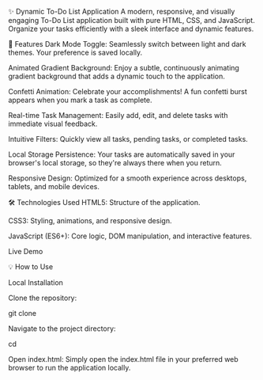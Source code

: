 ✨ Dynamic To-Do List Application
A modern, responsive, and visually engaging To-Do List application built with pure HTML, CSS, and JavaScript. Organize your tasks efficiently with a sleek interface and dynamic features.

🚀 Features
Dark Mode Toggle: Seamlessly switch between light and dark themes. Your preference is saved locally.

Animated Gradient Background: Enjoy a subtle, continuously animating gradient background that adds a dynamic touch to the application.

Confetti Animation: Celebrate your accomplishments! A fun confetti burst appears when you mark a task as complete.

Real-time Task Management: Easily add, edit, and delete tasks with immediate visual feedback.

Intuitive Filters: Quickly view all tasks, pending tasks, or completed tasks.

Local Storage Persistence: Your tasks are automatically saved in your browser's local storage, so they're always there when you return.

Responsive Design: Optimized for a smooth experience across desktops, tablets, and mobile devices.

🛠️ Technologies Used
HTML5: Structure of the application.

CSS3: Styling, animations, and responsive design.

JavaScript (ES6+): Core logic, DOM manipulation, and interactive features.

Live Demo

💡 How to Use


Local Installation

Clone the repository:

git clone <repository-url>

Navigate to the project directory:

cd <project-directory>

Open index.html: Simply open the index.html file in your preferred web browser to run the application locally.
